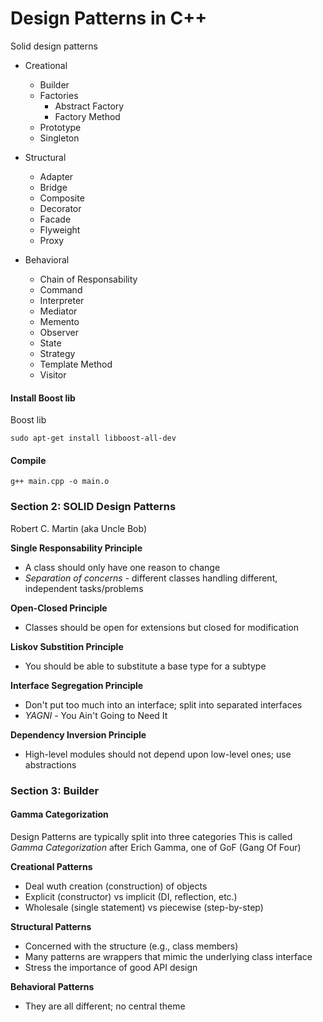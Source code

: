 # Design Patterns in C++

Solid design patterns

* Creational
  * Builder
  * Factories
    * Abstract Factory
    * Factory Method
  * Prototype
  * Singleton

* Structural
  * Adapter
  * Bridge
  * Composite
  * Decorator
  * Facade
  * Flyweight
  * Proxy

* Behavioral
  * Chain of Responsability
  * Command
  * Interpreter
  * Mediator
  * Memento
  * Observer
  * State
  * Strategy
  * Template Method
  * Visitor


#### Install Boost lib 

Boost lib
```
sudo apt-get install libboost-all-dev
```


#### Compile
```
g++ main.cpp -o main.o
```

### Section 2: SOLID Design Patterns

Robert C. Martin (aka Uncle Bob)

**Single Responsability Principle**
* A class should only have one reason to change
* *Separation of concerns* - different classes handling different, independent tasks/problems

**Open-Closed Principle**
* Classes should be open for extensions but closed for modification

**Liskov Substition Principle**
* You should be able to substitute a base type for a subtype

**Interface Segregation Principle**
* Don't put too much into an interface; split into separated interfaces
* *YAGNI* - You Ain't Going to Need It

**Dependency Inversion Principle**
* High-level modules should not depend upon low-level ones; use abstractions


### Section 3: Builder

#### Gamma Categorization

Design Patterns are typically split into three categories
This is called *Gamma Categorization* after Erich Gamma, one of GoF (Gang Of Four)

**Creational Patterns**
* Deal wuth creation (construction) of objects
* Explicit (constructor) vs implicit (DI, reflection, etc.)
* Wholesale (single statement) vs piecewise (step-by-step)

**Structural Patterns**
* Concerned with the structure (e.g., class members)
* Many patterns are wrappers that mimic the underlying class interface
* Stress the importance of good API design

**Behavioral Patterns**
* They are all different; no central theme
